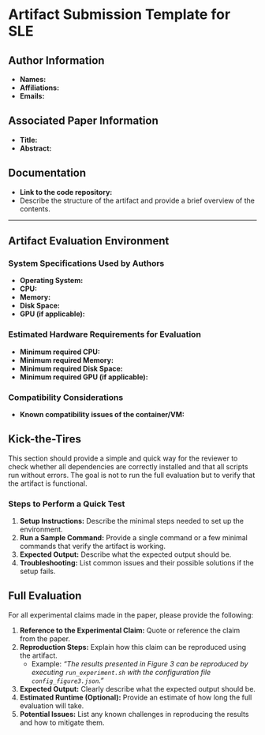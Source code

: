 # Artifact Submission Template for SLE

## Author Information
- **Names:**
- **Affiliations:**
- **Emails:**

## Associated Paper Information
- **Title:**
- **Abstract:**

## Documentation
- **Link to the code repository:**
- Describe the structure of the artifact and provide a brief overview of the contents.

---

## Artifact Evaluation Environment

### System Specifications Used by Authors
- **Operating System:**
- **CPU:**
- **Memory:**
- **Disk Space:**
- **GPU (if applicable):**

### Estimated Hardware Requirements for Evaluation
- **Minimum required CPU:**
- **Minimum required Memory:**
- **Minimum required Disk Space:**
- **Minimum required GPU (if applicable):**

### Compatibility Considerations
- **Known compatibility issues of the container/VM:**


## Kick-the-Tires
This section should provide a simple and quick way for the reviewer to check whether all dependencies are correctly installed and that all scripts run without errors. The goal is not to run the full evaluation but to verify that the artifact is functional.

### Steps to Perform a Quick Test
1. **Setup Instructions:** Describe the minimal steps needed to set up the environment.
2. **Run a Sample Command:** Provide a single command or a few minimal commands that verify the artifact is working.
3. **Expected Output:** Describe what the expected output should be.
4. **Troubleshooting:** List common issues and their possible solutions if the setup fails.

## Full Evaluation
For all experimental claims made in the paper, please provide the following:

1. **Reference to the Experimental Claim:** Quote or reference the claim from the paper.
2. **Reproduction Steps:** Explain how this claim can be reproduced using the artifact.
   - Example: *“The results presented in Figure 3 can be reproduced by executing `run_experiment.sh` with the configuration file `config_figure3.json`.”*
3. **Expected Output:** Clearly describe what the expected output should be.
4. **Estimated Runtime (Optional):** Provide an estimate of how long the full evaluation will take.
5. **Potential Issues:** List any known challenges in reproducing the results and how to mitigate them.

